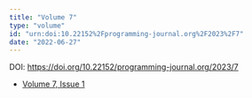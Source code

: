 ```yaml
---
title: "Volume 7"
type: "volume"
id: "urn:doi:10.22152%2Fprogramming-journal.org%2F2023%2F7"
date: "2022-06-27"
---
```

DOI: <https://doi.org/10.22152/programming-journal.org/2023/7>


* [Volume 7, Issue 1](issue1)  







